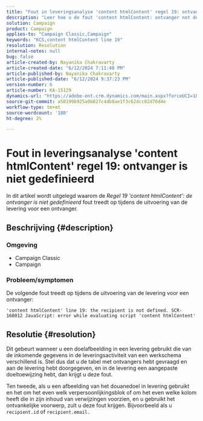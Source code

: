 ```yaml
---
title: "Fout in leveringsanalyse 'content htmlContent' regel 19: ontvanger is niet gedefinieerd"
description: "Leer hoe u de fout 'content htmlContent: ontvanger not defined' verhelpt tijdens de uitvoering van de levering voor een ontvanger."
solution: Campaign
product: Campaign
applies-to: "Campaign Classic,Campaign"
keywords: "KCS,content htmlContent line 19"
resolution: Resolution
internal-notes: null
bug: false
article-created-by: Nayanika Chakravarty
article-created-date: "6/12/2024 7:11:40 PM"
article-published-by: Nayanika Chakravarty
article-published-date: "6/12/2024 9:37:23 PM"
version-number: 6
article-number: KA-15129
dynamics-url: "https://adobe-ent.crm.dynamics.com/main.aspx?forceUCI=1&pagetype=entityrecord&etn=knowledgearticle&id=103a9c92-ef28-ef11-840a-000d3a3764e0"
source-git-commit: a50199b925a0b827c4db8ae1f3c62dcc02d76d4e
workflow-type: tm+mt
source-wordcount: '180'
ht-degree: 2%

---
```


# Fout in leveringsanalyse &#39;content htmlContent&#39; regel 19: ontvanger is niet gedefinieerd


In dit artikel wordt uitgelegd waarom de *Regel 19 &#39;content htmlContent&#39;: de ontvanger is niet gedefinieerd* fout treedt op tijdens de uitvoering van de levering voor een ontvanger.

## Beschrijving {#description}


### Omgeving

- Campaign Classic
- Campaign


### <b>Probleem/symptomen</b>

De volgende fout treedt op tijdens de uitvoering van de levering voor een ontvanger:

`'content htmlContent' line 19: the recipient is not defined. SCR-160012 JavaScript: error while evaluating script 'content htmlContent'`


## Resolutie {#resolution}


Dit gebeurt wanneer u een doelafbeelding in een levering gebruikt die van de inkomende gegevens in de leveringsactiviteit van een werkschema verschillend is. Stel dus dat u de tabel met ontvangers hebt gevraagd en aan de levering hebt doorgegeven, en in de levering een aangepaste doeltoewijzing hebt, dan krijgt u deze fout.

Ten tweede, als u een afbeelding van het douanedoel in levering gebruikt en het om het even welk verpersoonlijkingsblok of om het even welke kolom heeft die in zijn inhoud van verwijzingen voorzien, en u gebruikt het ontvankelijke voorwerp, zult u deze fout krijgen. Bijvoorbeeld als u `recipient.id` of `recipient.email.`
